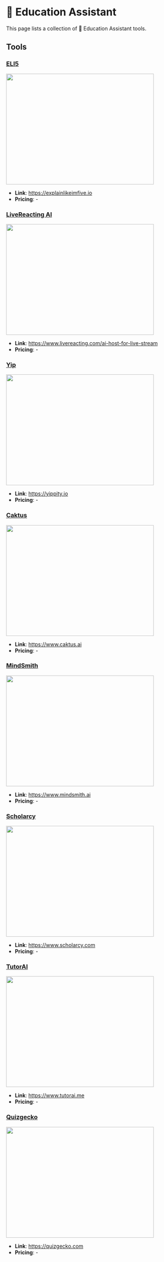 # 🏫 Education Assistant

This page lists a collection of 🏫 Education Assistant tools.

## Tools

### [ELI5](https://explainlikeimfive.io)
<a href="https://explainlikeimfive.io">
   <img src="media/ELI5.png" width="400" height="300">
</a>
 
- **Link**: https://explainlikeimfive.io
- **Pricing**: -

### [LiveReacting AI](https://www.livereacting.com/ai-host-for-live-stream)
<a href="https://www.livereacting.com/ai-host-for-live-stream">
   <img src="media/LiveReacting AI.png" width="400" height="300">
</a>
 
- **Link**: https://www.livereacting.com/ai-host-for-live-stream
- **Pricing**: -

### [Yip](https://yippity.io)
<a href="https://yippity.io">
   <img src="media/Yip.png" width="400" height="300">
</a>
 
- **Link**: https://yippity.io
- **Pricing**: -

### [Caktus](https://www.caktus.ai)
<a href="https://www.caktus.ai">
   <img src="media/Caktus.png" width="400" height="300">
</a>
 
- **Link**: https://www.caktus.ai
- **Pricing**: -

### [MindSmith](https://www.mindsmith.ai)
<a href="https://www.mindsmith.ai">
   <img src="media/MindSmith.png" width="400" height="300">
</a>
 
- **Link**: https://www.mindsmith.ai
- **Pricing**: -

### [Scholarcy](https://www.scholarcy.com)
<a href="https://www.scholarcy.com">
   <img src="media/Scholarcy.png" width="400" height="300">
</a>
 
- **Link**: https://www.scholarcy.com
- **Pricing**: -

### [TutorAI](https://www.tutorai.me)
<a href="https://www.tutorai.me">
   <img src="media/TutorAI.png" width="400" height="300">
</a>
 
- **Link**: https://www.tutorai.me
- **Pricing**: -

### [Quizgecko](https://quizgecko.com)
<a href="https://quizgecko.com">
   <img src="media/Quizgecko.png" width="400" height="300">
</a>
 
- **Link**: https://quizgecko.com
- **Pricing**: -

